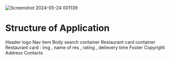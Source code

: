 ![Screenshot 2024-05-24 001139](https://github.com/RakeshCharpe/Faster-Foodie-Web-Application/assets/69101908/8c394afa-0fd3-422b-801f-4a0b1dde7974)
# Structure of Application
   Header
    logo
     Nav item
  Body
    search container
    Restaurant card container
     Restaurant card : img , name of res , rating , delievery time
  Footer
    Copyright
    Address
    Contacts 
